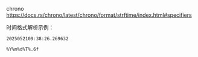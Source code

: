chrono <https://docs.rs/chrono/latest/chrono/format/strftime/index.html#specifiers>

时间格式解析示例：

```
2025052109:38:26.269632

%Y%m%d%T%.6f
```

